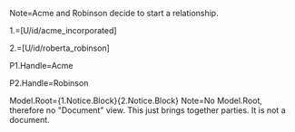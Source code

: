 Note=Acme and Robinson decide to start a relationship.

1.=[U/id/acme_incorporated]

2.=[U/id/roberta_robinson]

P1.Handle=Acme

P2.Handle=Robinson

Model.Root={1.Notice.Block}{2.Notice.Block}
Note=No Model.Root, therefore no "Document" view.  This just brings together parties.  It is not a document.